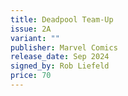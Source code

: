 ```yaml
---
title: Deadpool Team-Up
issue: 2A
variant: ""
publisher: Marvel Comics
release_date: Sep 2024
signed_by: Rob Liefeld
price: 70
---
```

